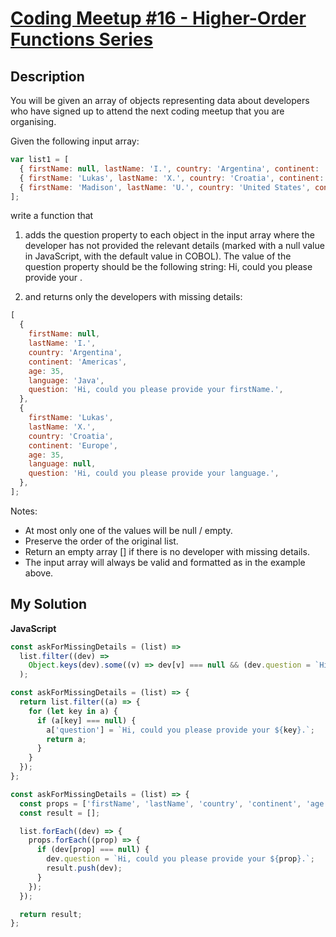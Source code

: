 # [Coding Meetup #16 - Higher-Order Functions Series](https://www.codewars.com/kata/583d972b8bbc0402cf000121)

## Description

You will be given an array of objects representing data about developers who have signed up to attend the next coding meetup that you are organising.

Given the following input array:

```js
var list1 = [
  { firstName: null, lastName: 'I.', country: 'Argentina', continent: 'Americas', age: 35, language: 'Java' },
  { firstName: 'Lukas', lastName: 'X.', country: 'Croatia', continent: 'Europe', age: 35, language: null },
  { firstName: 'Madison', lastName: 'U.', country: 'United States', continent: 'Americas', age: 32, language: 'Ruby' },
];
```

write a function that

1. adds the question property to each object in the input array where the developer has not provided the relevant details (marked with a null value in JavaScript, with the default value in COBOL). The value of the question property should be the following string:
   Hi, could you please provide your <property name>.

2. and returns only the developers with missing details:

```js
[
  {
    firstName: null,
    lastName: 'I.',
    country: 'Argentina',
    continent: 'Americas',
    age: 35,
    language: 'Java',
    question: 'Hi, could you please provide your firstName.',
  },
  {
    firstName: 'Lukas',
    lastName: 'X.',
    country: 'Croatia',
    continent: 'Europe',
    age: 35,
    language: null,
    question: 'Hi, could you please provide your language.',
  },
];
```

Notes:

- At most only one of the values will be null / empty.
- Preserve the order of the original list.
- Return an empty array [] if there is no developer with missing details.
- The input array will always be valid and formatted as in the example above.

## My Solution

**JavaScript**

```js
const askForMissingDetails = (list) =>
  list.filter((dev) =>
    Object.keys(dev).some((v) => dev[v] === null && (dev.question = `Hi, could you please provide your ${v}.`))
  );
```

```js
const askForMissingDetails = (list) => {
  return list.filter((a) => {
    for (let key in a) {
      if (a[key] === null) {
        a['question'] = `Hi, could you please provide your ${key}.`;
        return a;
      }
    }
  });
};
```

```js
const askForMissingDetails = (list) => {
  const props = ['firstName', 'lastName', 'country', 'continent', 'age', 'language'];
  const result = [];

  list.forEach((dev) => {
    props.forEach((prop) => {
      if (dev[prop] === null) {
        dev.question = `Hi, could you please provide your ${prop}.`;
        result.push(dev);
      }
    });
  });

  return result;
};
```
